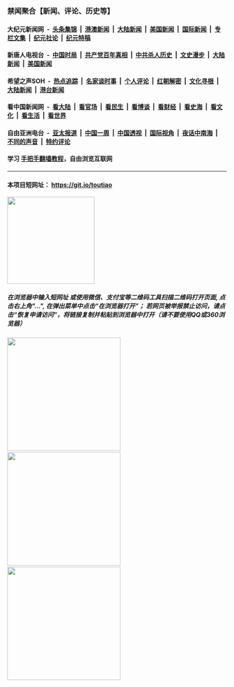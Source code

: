 ### 禁闻聚合【新闻、评论、历史等】

#### 大纪元新闻网 &nbsp;-&nbsp; [头条集锦](indexes/E头条集锦.md?t=02060956) &nbsp;|&nbsp; [港澳新闻](indexes/E港澳新闻.md?t=02060956)  &nbsp;|&nbsp; [大陆新闻](indexes/E大陆新闻.md?t=02060956) &nbsp;|&nbsp; [美国新闻](indexes/E美国新闻.md?t=02060956) &nbsp;|&nbsp; [国际新闻](indexes/E国际新闻.md?t=02060956) &nbsp;|&nbsp; [专栏文集](indexes/E专栏文集.md?t=02060956) &nbsp;|&nbsp; [纪元社论](indexes/E纪元社论.md?t=02060956) &nbsp;|&nbsp; [纪元特稿](indexes/E纪元特稿.md?t=02060956) 

#### 新唐人电视台 &nbsp;-&nbsp; [中国时局](indexes/N中国时局.md?t=02060956) &nbsp;|&nbsp; [共产党百年真相](indexes/N共产党百年真相.md?t=02060956) &nbsp;|&nbsp; [中共杀人历史](indexes/N中共杀人历史.md?t=02060956) &nbsp;|&nbsp; [文史漫步](indexes/N文史漫步.md?t=02060956) &nbsp;|&nbsp; [大陆新闻](indexes/N大陆新闻.md?t=02060956) &nbsp;|&nbsp; [美国新闻](indexes/N美国新闻.md?t=02060956)

#### 希望之声SOH &nbsp;-&nbsp; [热点追踪](indexes/H热点追踪.md?t=02060956) &nbsp;|&nbsp; [名家谈时事](indexes/H名家谈时事.md?t=02060956) &nbsp;|&nbsp; [个人评论](indexes/H个人评论.md?t=02060956)  &nbsp;|&nbsp; [红朝解密](indexes/H红朝解密.md?t=02060956) &nbsp;|&nbsp; [文化寻根](indexes/H文化寻根.md?t=02060956) &nbsp;|&nbsp; [大陆新闻](indexes/H大陆新闻.md?t=02060956) &nbsp;|&nbsp; [港台新闻](indexes/H港台新闻.md?t=02060956)

#### 看中国新闻网 &nbsp;-&nbsp; [看大陆](indexes/S看大陆.md?t=02060956) &nbsp;|&nbsp; [看官场](indexes/S看官场.md?t=02060956) &nbsp;|&nbsp; [看民生](indexes/S看民生.md?t=02060956)  &nbsp;|&nbsp; [看博谈](indexes/S看博谈.md?t=02060956) &nbsp;|&nbsp; [看财经](indexes/S看财经.md?t=02060956) &nbsp;|&nbsp; [看史海](indexes/S看史海.md?t=02060956) &nbsp;|&nbsp; [看文化](indexes/S看文化.md?t=02060956) &nbsp;|&nbsp; [看生活](indexes/S看生活.md?t=02060956) &nbsp;|&nbsp; [看世界](indexes/S看世界.md?t=02060956)

#### 自由亚洲电台 &nbsp;-&nbsp; [亚太报道](indexes/R亚太报道.md?t=02060956) &nbsp;|&nbsp; [中国一周](indexes/R中国一周.md?t=02060956) &nbsp;|&nbsp; [中国透视](indexes/R中国透视.md?t=02060956)  &nbsp;|&nbsp; [国际视角](indexes/R国际视角.md?t=02060956) &nbsp;|&nbsp; [夜话中南海](indexes/R夜话中南海.md?t=02060956) &nbsp;|&nbsp; [不同的声音](indexes/R不同的声音.md?t=02060956) &nbsp;|&nbsp; [特约评论](indexes/R特约评论.md?t=02060956)

#### 学习 [手把手翻墙教程](https://github.com/gfw-breaker/guides/wiki)，自由浏览互联网

----

#### 本项目短网址： https://git.io/toutiao
<img src="https://raw.githubusercontent.com/gfw-breaker/banned-news/master/scripts/img/qr.png" width="200px"/>  

##### 在浏览器中输入短网址 或使用微信、支付宝等二维码工具扫描二维码打开页面, 点击右上角"...", 在弹出菜单中点击“在浏览器打开”； 若网页被举报禁止访问，请点击“恢复申请访问”，将链接复制并粘贴到浏览器中打开（请不要使用QQ或360浏览器）

<img src="https://raw.githubusercontent.com/gfw-breaker/banned-news/master/scripts/img/1.png" width="260px"/> &nbsp; <img src="https://raw.githubusercontent.com/gfw-breaker/banned-news/master/scripts/img/2.png" width="260px"/> &nbsp; <img src="https://raw.githubusercontent.com/gfw-breaker/banned-news/master/scripts/img/3.png" width="260px"/>

